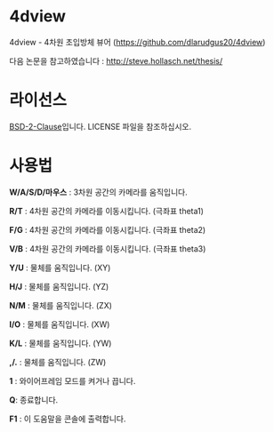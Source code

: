 # 4dview
4dview - 4차원 초입방체 뷰어 (https://github.com/dlarudgus20/4dview)

다음 논문을 참고하였습니다 : http://steve.hollasch.net/thesis/

# 라이선스
[BSD-2-Clause](http://choosealicense.com/licenses/bsd-2-clause/)입니다. LICENSE 파일을 참조하십시오.

# 사용법
**W/A/S/D/마우스** : 3차원 공간의 카메라를 움직입니다.

**R/T** : 4차원 공간의 카메라를 이동시킵니다. (극좌표 theta1)

**F/G** : 4차원 공간의 카메라를 이동시킵니다. (극좌표 theta2)

**V/B** : 4차원 공간의 카메라를 이동시킵니다. (극좌표 theta3)

**Y/U** : 물체를 움직입니다. (XY)

**H/J** : 물체를 움직입니다. (YZ)

**N/M** : 물체를 움직입니다. (ZX)

**I/O** : 물체를 움직입니다. (XW)

**K/L** : 물체를 움직입니다. (YW)

**,/.** : 물체를 움직입니다. (ZW)

**1** : 와이어프레임 모드를 켜거나 끕니다.

**Q**: 종료합니다.

**F1** : 이 도움말을 콘솔에 출력합니다.
